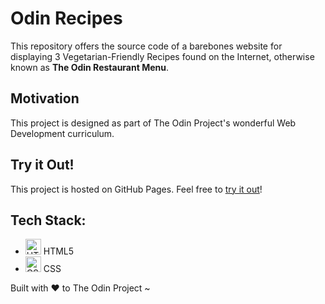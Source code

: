# Odin Recipes
This repository offers the source code of a barebones website for displaying 3 Vegetarian-Friendly Recipes found on the Internet, otherwise known as **The Odin Restaurant Menu**.

## Motivation
This project is designed as part of The Odin Project's wonderful Web Development curriculum.

## Try it Out!
This project is hosted on GitHub Pages. Feel free to [try it out](https://raineedust.github.io/odin-recipes/)!

## Tech Stack:
- <img src="https://upload.wikimedia.org/wikipedia/commons/6/61/HTML5_logo_and_wordmark.svg" alt="HTML 5" width="25"/> HTML5
- <img src="https://upload.wikimedia.org/wikipedia/commons/d/d5/CSS3_logo_and_wordmark.svg" alt="CSS" width="25"/>  CSS

Built with :heart: to The Odin Project ~